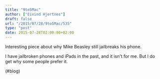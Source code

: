 ```yaml
---
title: "9to5Mac"
author: ["Eivind Hjertnes"]
draft: false
url: "/2015/07/28/9to5Mac/535"
type: "post"
date: 2015-07-28T02:00:00+02:00
---
```


Interesting piece about why Mike Beasley still jailbreaks his phone.

I have jailbroken phones and iPads in the past, and it isn't for me. But
I do get why some people prefer it.

(#blog)
